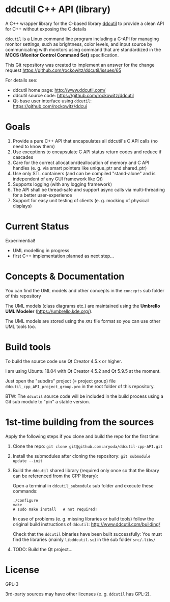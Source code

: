 # ddcutil C++ API (library)

A C++ wrapper library for the C-based library [ddcutil](http://www.ddcutil.com/) to provide a clean API for C++ without exposing the C details

`ddcutil` is a Linux command line program including a C-API for managing monitor settings,
such as brightness, color levels, and input source by communicating with monitors using command that are standardized in the
**MCCS (Monitor Control Command Set)** specification.

This Git repository was created to implement an answer for the change request https://github.com/rockowitz/ddcutil/issues/65

For details see:

* ddcutil home page: http://www.ddcutil.com/
* ddcutil source code: https://github.com/rockowitz/ddcutil
* Qt-base user interface using `ddcutil`: https://github.com/rockowitz/ddcui



# Goals

1. Provide a pure C++ API that encapsulates all ddcutil's C API calls (no need to know them)
1. Use exceptions to encapsulate C API status return codes and reduce if cascades
1. Care for the correct allocation/deallocation of memory and C API handles (e. g. via smart pointers like unique_ptr and shared_ptr)
1. Use only STL containers (and can be compiled "stand-alone" and is independent of any GUI framework like Qt)
1. Supports logging (with any logging framework)
1. The API shall be thread-safe and support async calls via multi-threading for a better user-experience
1. Support for easy unit testing of clients (e. g. mocking of physical displays)



# Current Status

Experimential!

- UML modelling in progress
- first C++ implementation planned as next step...



# Concepts & Documentation

You can find the UML models and other concepts in the `concepts` sub folder of this repository

The UML models (class diagrams etc.) are maintained using the **Umbrello UML Modeler** (https://umbrello.kde.org/).

The UML models are stored using the `XMI` file format so you can use other UML tools too.



# Build tools

To build the source code use Qt Creator 4.5.x or higher.

I am using Ubuntu 18.04 with Qt Creator 4.5.2 and Qt 5.9.5 at the moment.

Just open the "subdirs" project (= project group) file `ddcutil_cpp_API_project_group.pro`
in the root folder of this repository.

BTW: The `ddcutil` source code will be included in the build process using a Git sub module to "pin" a stable version.



# 1st-time building from the sources

Apply the following steps if you clone and build the repo for the first time:

1. Clone the repo: `git clone git@github.com:aryoda/ddcutil-cpp-API.git`
2. Install the submodules after cloning the repository:
   `git submodule update --init`
3. Build the `ddcutil` shared library (required only once so that the library can be referenced from the CPP library):

   Open a terminal in `ddcutil_submodule` sub folder and execute these commands:
   ```
   ./configure
   make
   # sudo make install   # not required!
   ```
   In case of problems (e. g. missing libraries or build tools) follow the original build instructions of `ddcutil`: http://www.ddcutil.com/building/

   Check that the `ddcutil` binaries have been built successfully: You must find the libraries (mainly `libddcutil.so`) in the sub folder `src/.libs/`
   
4. TODO: Build the Qt project...


   
# License

GPL-3

3rd-party sources may have other licenses (e. g. `ddcutil` has GPL-2).

